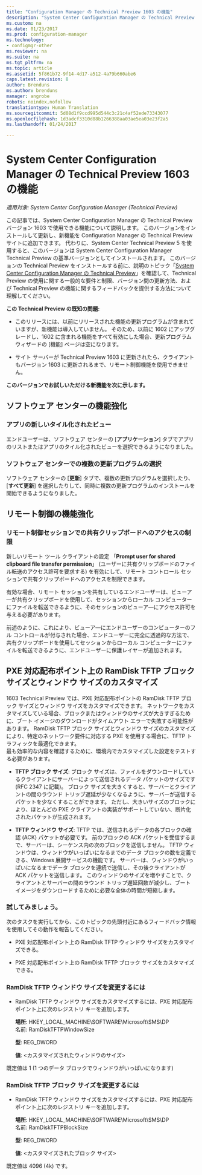 ```yaml
---
title: "Configuration Manager の Technical Preview 1603 の機能"
description: "System Center Configuration Manager の Technical Preview バージョン 1603 で使用できる機能について説明します。"
ms.custom: na
ms.date: 01/23/2017
ms.prod: configuration-manager
ms.technology:
- configmgr-other
ms.reviewer: na
ms.suite: na
ms.tgt_pltfrm: na
ms.topic: article
ms.assetid: 5f861b72-9f14-4d17-a512-4a79b660abe6
caps.latest.revision: 8
author: Brenduns
ms.author: brenduns
manager: angrobe
robots: noindex,nofollow
translationtype: Human Translation
ms.sourcegitcommit: 5d08d1f9ccd995d544c3c21c4af52ede73343077
ms.openlocfilehash: 1d3adcf3310d88b1266388aa03ae5ea03e23f2a5
ms.lasthandoff: 01/24/2017

---
```

# <a name="capabilities-in-technical-preview-1603-for-system-center-configuration-manager"></a>System Center Configuration Manager の Technical Preview 1603 の機能

*適用対象: System Center Configuration Manager (Technical Preview)*

この記事では、System Center Configuration Manager の Technical Preview バージョン 1603 で使用できる機能について説明します。 このバージョンをインストールして更新し、新機能を Configuration Manager の Technical Preview サイトに追加できます。 代わりに、System Center Technical Preview 5 を使用すると、このバージョンは System Center Configuration Manager Technical Preview の基準バージョンとしてインストールされます。 このバージョンの Technical Preview をインストールする前に、説明のトピック「[System Center Configuration Manager の Technical Preview](../../core/get-started/technical-preview.md)」を確認して、Technical Preview の使用に関する一般的な要件と制限、バージョン間の更新方法、および Technical Preview の機能に関するフィードバックを提供する方法について理解してください。  

 **この Technical Preview の既知の問題:**  

-   このリリースには、以前にリリースされた機能の更新プログラムが含まれていますが、新機能は導入していません。 そのため、以前に 1602 にアップグレードし、1602 に含まれる機能をすべて有効にした場合、更新プログラム ウィザードの [機能] ページは空になります。  

-   サイト サーバーが Technical Preview 1603 に更新されたら、クライアントもバージョン 1603 に更新されるまで、リモート制御機能を使用できません。  

 **このバージョンでお試しいただける新機能を次に示します。**  

##  <a name="BKMK_SC1603"></a> ソフトウェア センターの機能強化  

### <a name="new-tiled-view-for-apps"></a>アプリの新しいタイル化されたビュー  
 エンドユーザーは、ソフトウェア センターの [**アプリケーション**] タブでアプリのリストまたはアプリのタイル化されたビューを選択できるようになりました。  

### <a name="select-multiple-updates-in-software-center"></a>ソフトウェア センターでの複数の更新プログラムの選択  
 ソフトウェア センターの [**更新**] タブで、複数の更新プログラムを選択したり、[**すべて更新**] を選択したりして、同時に複数の更新プログラムのインストールを開始できるようになりました。  

##  <a name="BKMK_RC1603"></a> リモート制御の機能強化  

### <a name="limit-shared-clipboard-access-in-a-remote-control-session"></a>リモート制御セッションでの共有クリップボードへのアクセスの制限  
 新しいリモート ツール クライアントの設定 「**Prompt user for shared clipboard file transfer permission**」 (ユーザーに共有クリップボードのファイル転送のアクセス許可を要求する) を有効にして、リモート コントロール セッションで共有クリップボードへのアクセスを制限できます。  

 有効な場合、リモート セッションを共有しているエンドユーザーは、ビューア―が共有クリップボードを使用して、セッションからローカル コンピューターにファイルを転送できるように、そのセッションのビューア―にアクセス許可を与える必要があります。  

 前述のように、これにより、ビューア―にエンドユーザーのコンピューターのフル コントロールが付与された場合、エンドユーザーに完全に透過的な方法で、共有クリップボードを使用してセッションからローカル コンピューターにファイルを転送できるように、エンドユーザーに保護レイヤーが追加されます。  

##  <a name="BKMK_RamDiskTFTP"></a> PXE 対応配布ポイント上の RamDisk TFTP ブロック サイズとウィンドウ サイズのカスタマイズ  
 1603 Technical Preview では、PXE 対応配布ポイントの RamDisk TFTP ブロック サイズとウィンドウ サイズをカスタマイズできます。 ネットワークをカスタマイズしている場合、ブロックまたはウィンドウのサイズが大きすぎるために、ブート イメージのダウンロードがタイムアウト エラーで失敗する可能性があります。 RamDisk TFTP ブロック サイズとウィンドウ サイズのカスタマイズにより、特定のネットワーク要件に対応する PXE を使用する場合に、TFTP トラフィックを最適化できます。   
最も効率的な内容を確認するために、環境内でカスタマイズした設定をテストする必要があります。  

-   **TFTP ブロック サイズ**: ブロック サイズは、ファイルをダウンロードしているクライアントにサーバーによって送信されるデータ パケットのサイズです (RFC 2347 に記載)。 ブロック サイズを大きくすると、サーバーとクライアントの間のラウンド トリップ遅延が少なくなるように、サーバーが送信するパケットを少なくすることができます。 ただし、大きいサイズのブロックにより、ほとんどの PXE クライアントの実装がサポートしていない、断片化されたパケットが生成されます。  

-   **TFTP ウィンドウ サイズ**: TFTP では、送信されるデータの各ブロックの確認 (ACK) パケットが必要です。 前のブロックの ACK パケットを受信するまで、サーバーは、シーケンス内の次のブロックを送信しません。 TFTP ウィンドウは、ウィンドウがいっぱいになるまでのデータ ブロックの数を定義できる、Windows 展開サービスの機能です。 サーバーは、ウィンドウがいっぱいになるまでデータ ブロックを連続で送信し、その後クライアントが ACK パケットを送信します。 このウィンドウのサイズを増やすことで、クライアントとサーバーの間のラウンド トリップ遅延回数が減少し、ブート イメージをダウンロードするために必要な全体の時間が短縮します。  

### <a name="try-it-out"></a>試してみましょう。  
 次のタスクを実行してから、このトピックの先頭付近にあるフィードバック情報を使用してその動作を報告してください。  

-   PXE 対応配布ポイント上の RamDisk TFTP ウィンドウ サイズをカスタマイズできる。  

-   PXE 対応配布ポイント上の RamDisk TFTP ブロック サイズをカスタマイズできる。  

### <a name="to-modify-the-ramdisk-tftp-window-size"></a>RamDisk TFTP ウィンドウ サイズを変更するには  

-   RamDisk TFTP ウィンドウ サイズをカスタマイズするには、PXE 対応配布ポイント上に次のレジストリ キーを追加します。  

     **場所**: HKEY_LOCAL_MACHINE\SOFTWARE\Microsoft\SMS\DP  
    名前: RamDiskTFTPWindowSize  

     **型**: REG_DWORD  

     **値**: &lt;カスタマイズされたウィンドウのサイズ\>  

 既定値は 1 (1 つのデータ ブロックでウィンドウがいっぱいになります)  

### <a name="to-modify-the-ramdisk-tftp-block-size"></a>RamDisk TFTP ブロック サイズを変更するには  

-   RamDisk TFTP ウィンドウ サイズをカスタマイズするには、PXE 対応配布ポイント上に次のレジストリ キーを追加します。  

     **場所**: HKEY_LOCAL_MACHINE\SOFTWARE\Microsoft\SMS\DP  
    名前: RamDiskTFTPBlockSize  

     **型**: REG_DWORD  

     **値**: &lt;カスタマイズされたブロック サイズ\>  

 既定値は 4096 (4k) です。  

